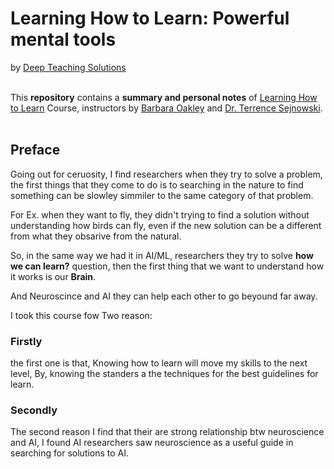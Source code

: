 # Learning How to Learn: Powerful mental tools

by [Deep Teaching Solutions](https://www.mooc-list.com/university-entity/deep-teaching-solutions)
<br/>
<br/>

 This **repository** contains a **summary and personal notes** of [Learning How to Learn](https://www.coursera.org/learn/learning-how-to-learn) Course, instructors by [Barbara Oakley](https://barbaraoakley.com/) and [Dr. Terrence Sejnowski](https://www.salk.edu/scientist/terrence-sejnowski/).
<br/>
<br/>

## Preface

Going out for ceruosity, I find researchers when they try to solve a problem, the first things
that they come to do is to searching in the nature to find something can be slowley simmiler to
the same category of that problem.

For Ex. when they want to fly, they didn't trying to find a solution without understanding how
birds can fly, even if the new solution can be a different from what they obsarive from the
natural.

So, in the same way we had it in AI/ML, researchers they try to solve **how we can learn?**
question, then the first thing that we want to understand how it works is our **Brain**.

And Neuroscince and AI they can help each other to go beyound far away.

I took this course fow Two reason:

### Firstly

the first one is that, Knowing how to learn will move my skills
to the next level, By, knowing the standers a the techniques for the best guidelines for learn.

### Secondly

The second reason I find that their are strong relationship btw neuroscience and AI, I found AI researchers saw neuroscience as a useful guide in searching for solutions to AI.
